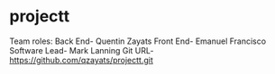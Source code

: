 # projectt
Team roles:
    Back End- Quentin Zayats
    Front End- Emanuel Francisco
    Software Lead- Mark Lanning
 Git URL- https://github.com/qzayats/projectt.git
 
